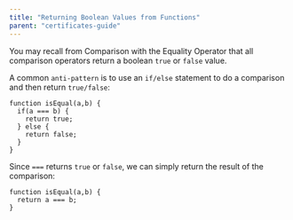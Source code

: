 ```yaml
---
title: "Returning Boolean Values from Functions"
parent: "certificates-guide"
---
```


You may recall from Comparison with the Equality Operator that all comparison operators return a boolean `true` or `false` value.

A common `anti-pattern` is to use an `if/else` statement to do a comparison and then return `true/false`:

    function isEqual(a,b) {
      if(a === b) {
        return true;
      } else {
        return false;
      }
    }

Since `===` returns `true` or `false`, we can simply return the result of the comparison:

    function isEqual(a,b) {
      return a === b;
    }
